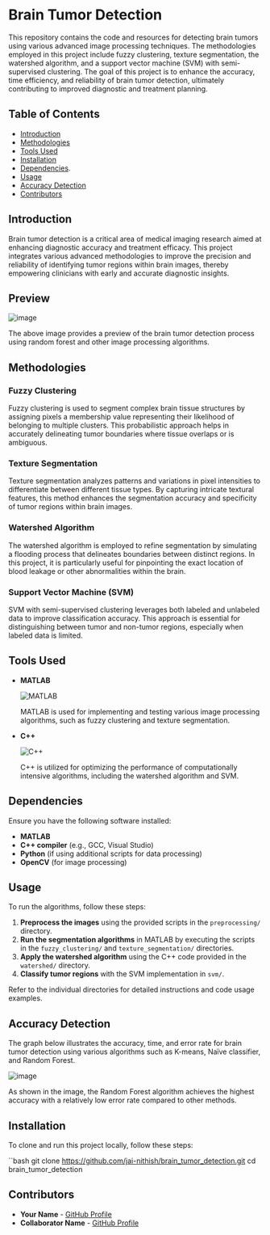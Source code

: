 # Brain Tumor Detection

This repository contains the code and resources for detecting brain tumors using various advanced image processing techniques. The methodologies employed in this project include fuzzy clustering, texture segmentation, the watershed algorithm, and a support vector machine (SVM) with semi-supervised clustering. The goal of this project is to enhance the accuracy, time efficiency, and reliability of brain tumor detection, ultimately contributing to improved diagnostic and treatment planning.

## Table of Contents

- [Introduction](#introduction)
- [Methodologies](#methodologies)
- [Tools Used](#tools-used)
- [Installation](#installation)
- [Dependencies](#dependencies).
- [Usage](#usage)
- [Accuracy Detection](#accuracy-detection)
- [Contributors](#contributors)

## Introduction

Brain tumor detection is a critical area of medical imaging research aimed at enhancing diagnostic accuracy and treatment efficacy. This project integrates various advanced methodologies to improve the precision and reliability of identifying tumor regions within brain images, thereby empowering clinicians with early and accurate diagnostic insights.

## Preview


![image](https://github.com/user-attachments/assets/5d74fe47-baa1-4d19-b36f-e99ef664eebf)



The above image provides a preview of the brain tumor detection process using random forest and other image processing algorithms.

## Methodologies

### Fuzzy Clustering
Fuzzy clustering is used to segment complex brain tissue structures by assigning pixels a membership value representing their likelihood of belonging to multiple clusters. This probabilistic approach helps in accurately delineating tumor boundaries where tissue overlaps or is ambiguous.

### Texture Segmentation
Texture segmentation analyzes patterns and variations in pixel intensities to differentiate between different tissue types. By capturing intricate textural features, this method enhances the segmentation accuracy and specificity of tumor regions within brain images.

### Watershed Algorithm
The watershed algorithm is employed to refine segmentation by simulating a flooding process that delineates boundaries between distinct regions. In this project, it is particularly useful for pinpointing the exact location of blood leakage or other abnormalities within the brain.

### Support Vector Machine (SVM)
SVM with semi-supervised clustering leverages both labeled and unlabeled data to improve classification accuracy. This approach is essential for distinguishing between tumor and non-tumor regions, especially when labeled data is limited.

## Tools Used

- **MATLAB**
  
  ![MATLAB](path_to_your_image/matlab_logo.png)
  
  MATLAB is used for implementing and testing various image processing algorithms, such as fuzzy clustering and texture segmentation.

- **C++**
  
  ![C++](path_to_your_image/cpp_logo.png)
  
  C++ is utilized for optimizing the performance of computationally intensive algorithms, including the watershed algorithm and SVM.
  
## Dependencies

Ensure you have the following software installed:

- **MATLAB**
- **C++ compiler** (e.g., GCC, Visual Studio)
- **Python** (if using additional scripts for data processing)
- **OpenCV** (for image processing)

## Usage

To run the algorithms, follow these steps:

1. **Preprocess the images** using the provided scripts in the `preprocessing/` directory.
2. **Run the segmentation algorithms** in MATLAB by executing the scripts in the `fuzzy_clustering/` and `texture_segmentation/` directories.
3. **Apply the watershed algorithm** using the C++ code provided in the `watershed/` directory.
4. **Classify tumor regions** with the SVM implementation in `svm/`.

Refer to the individual directories for detailed instructions and code usage examples.

## Accuracy Detection

The graph below illustrates the accuracy, time, and error rate for brain tumor detection using various algorithms such as K-means, Naïve classifier, and Random Forest.


![image](https://github.com/user-attachments/assets/fcb7a4f4-bbd7-4b9d-a1c2-c80d9af1a6a7)


As shown in the image, the Random Forest algorithm achieves the highest accuracy with a relatively low error rate compared to other methods.



## Installation

To clone and run this project locally, follow these steps:

``bash
git clone https://github.com/jai-nithish/brain_tumor_detection.git
cd brain_tumor_detection

## Contributors

- **Your Name** - [GitHub Profile](https://github.com/jai-nithish)
- **Collaborator Name** - [GitHub Profile](https://github.com/jai-nithish)

